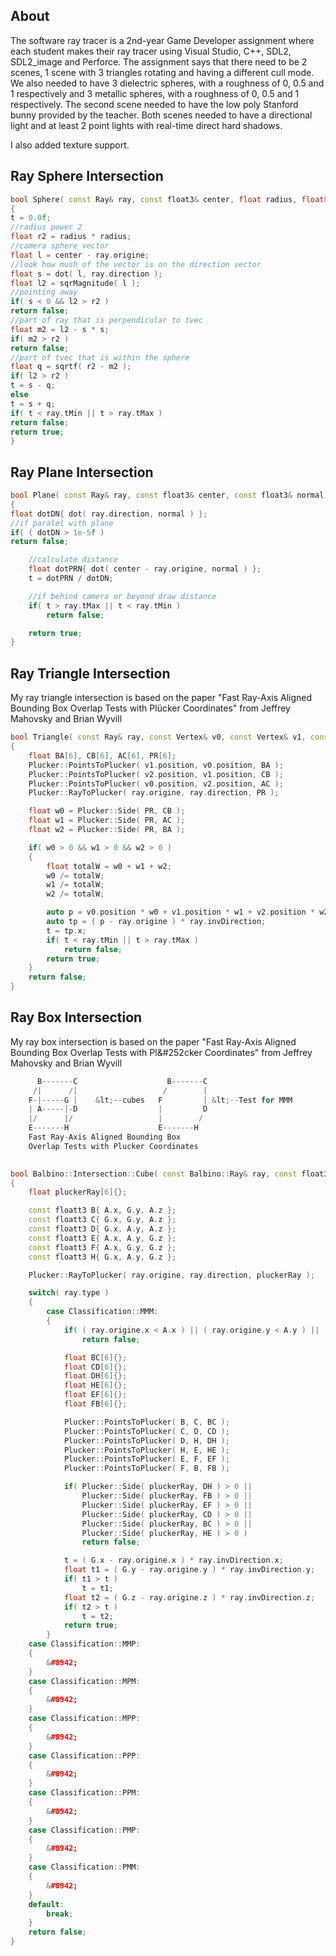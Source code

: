 ## About

The software ray tracer is a 2nd-year Game Developer assignment where each student makes their ray tracer using Visual Studio, C++, SDL2, SDL2_image and Perforce. The assignment says that there need to be 2 scenes, 1 scene with 3 triangles rotating and having a different cull mode. We also needed to have 3 dielectric spheres, with a roughness of 0, 0.5 and 1 respectively and 3 metallic spheres, with a roughness of 0, 0.5 and 1 respectively. The second scene needed to have the low poly Stanford bunny provided by the teacher. Both scenes needed to have a directional light and at least 2 point lights with real-time direct hard shadows.

I also added texture support.

## Ray Sphere Intersection

```cpp
bool Sphere( const Ray& ray, const float3& center, float radius, float& t )
{
t = 0.0f;
//radius power 2
float r2 = radius * radius;
//camera sphere vector
float l = center - ray.origine;
//look how mush of the vector is on the direction vector
float s = dot( l, ray.direction );
float l2 = sqrMagnitude( l );
//pointing away
if( s < 0 && l2 > r2 )
return false;
//part of ray that is perpendicular to tvec
float m2 = l2 - s * s;
if( m2 > r2 )
return false;
//part of tvec that is within the sphere
float q = sqrtf( r2 - m2 );
if( l2 > r2 )
t = s - q;
else
t = s + q;
if( t < ray.tMin || t > ray.tMax )
return false;
return true;
}
```

## Ray Plane Intersection

```cpp
bool Plane( const Ray& ray, const float3& center, const float3& normal, float& t )
{
float dotDN{ dot( ray.direction, normal ) };
//if paralel with plane
if( ( dotDN > 1e-5f )
return false;

    //calculate distance
    float dotPRN{ dot( center - ray.origine, normal ) };
    t = dotPRN / dotDN;

    //if behind camera or beyond draw distance
    if( t > ray.tMax || t < ray.tMin )
        return false;

    return true;
}

```

## Ray Triangle Intersection

My ray triangle intersection is based on the paper "Fast Ray-Axis Aligned Bounding Box Overlap Tests with Plücker Coordinates" from Jeffrey Mahovsky and Brian Wyvill

```cpp
bool Triangle( const Ray& ray, const Vertex& v0, const Vertex& v1, const Vertex& v2, float3& normal, float& t )
{
    float BA[6], CB[6], AC[6], PR[6];
    Plucker::PointsToPlucker( v1.position, v0.position, BA );
    Plucker::PointsToPlucker( v2.position, v1.position, CB );
    Plucker::PointsToPlucker( v0.position, v2.position, AC );
    Plucker::RayToPlucker( ray.origine, ray.direction, PR );

    float w0 = Plucker::Side( PR, CB );
    float w1 = Plucker::Side( PR, AC );
    float w2 = Plucker::Side( PR, BA );

    if( w0 > 0 && w1 > 0 && w2 > 0 )
    {
        float totalW = w0 + w1 + w2;
        w0 /= totalW;
        w1 /= totalW;
        w2 /= totalW;

        auto p = v0.position * w0 + v1.position * w1 + v2.position * w2;
        auto tp = ( p - ray.origine ) * ray.invDirection;
        t = tp.x;
        if( t < ray.tMin || t > ray.tMax )
            return false;
        return true;
    }
    return false;
}
```

## Ray Box Intersection

My ray box intersection is based on the paper "Fast Ray-Axis Aligned Bounding Box Overlap
Tests with Pl&#252cker Coordinates" from Jeffrey Mahovsky and Brian Wyvill

```cpp
      B-------C                    B-------C
     /|      /|                   /        |
    F-|-----G |    &lt;--cubes   F         | &lt;--Test for MMM
    | A-----|-D                  |         D
    |/      |/                   |        /
    E-------H                    E-------H
    Fast Ray-Axis Aligned Bounding Box
    Overlap Tests with Plucker Coordinates

                    
bool Balbino::Intersection::Cube( const Balbino::Ray& ray, const float3& G, const float3& A, float& t )
{
    float pluckerRay[6]{};

    const floatt3 B{ A.x, G.y, A.z };
    const floatt3 C{ G.x, G.y, A.z };
    const floatt3 D{ G.x, A.y, A.z };
    const floatt3 E{ A.x, A.y, G.z };
    const floatt3 F{ A.x, G.y, G.z };
    const floatt3 H{ G.x, A.y, G.z };

    Plucker::RayToPlucker( ray.origine, ray.direction, pluckerRay );

    switch( ray.type )
    {
        case Classification::MMM:
        {
            if( ( ray.origine.x < A.x ) || ( ray.origine.y < A.y ) || ( ray.origine.z < A.z ) )
                return false;

            float BC[6]{};
            float CD[6]{};
            float DH[6]{};
            float HE[6]{};
            float EF[6]{};
            float FB[6]{};

            Plucker::PointsToPlucker( B, C, BC );
            Plucker::PointsToPlucker( C, D, CD );
            Plucker::PointsToPlucker( D, H, DH );
            Plucker::PointsToPlucker( H, E, HE );
            Plucker::PointsToPlucker( E, F, EF );
            Plucker::PointsToPlucker( F, B, FB );

            if( Plucker::Side( pluckerRay, DH ) > 0 ||
                Plucker::Side( pluckerRay, FB ) > 0 ||
                Plucker::Side( pluckerRay, EF ) > 0 ||
                Plucker::Side( pluckerRay, CD ) > 0 ||
                Plucker::Side( pluckerRay, BC ) > 0 ||
                Plucker::Side( pluckerRay, HE ) > 0 )
                return false;

            t = ( G.x - ray.origine.x ) * ray.invDirection.x;
            float t1 = ( G.y - ray.origine.y ) * ray.invDirection.y;
            if( t1 > t )
                t = t1;
            float t2 = ( G.z - ray.origine.z ) * ray.invDirection.z;
            if( t2 > t )
                t = t2;
            return true;
        }
    case Classification::MMP:
    {
        &#8942;
    }
    case Classification::MPM:
    {
        &#8942;
    }
    case Classification::MPP:
    {
        &#8942;
    }
    case Classification::PPP:
    {
        &#8942;
    }
    case Classification::PPM:
    {
        &#8942;
    }
    case Classification::PMP:
    {
        &#8942;
    }
    case Classification::PMM:
    {
        &#8942;
    }
    default:
        break;
    }
    return false;
}
```